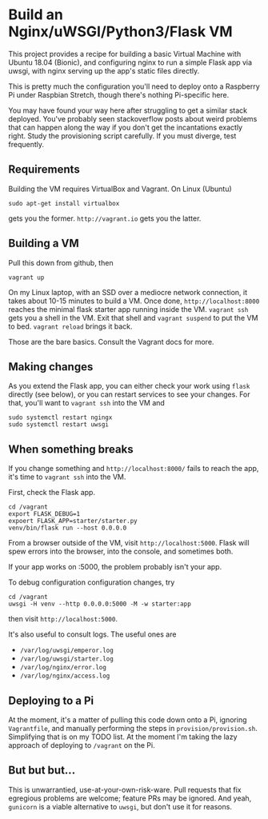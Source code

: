 # Build an Nginx/uWSGI/Python3/Flask VM

This project provides a recipe for building a basic Virtual Machine
with Ubuntu 18.04 (Bionic),
and configuring nginx to run a simple Flask app via uwsgi,
with nginx serving up the app's static files directly.

This is pretty much the configuration you'll need to deploy onto a
Raspberry Pi under Raspbian Stretch, though there's nothing Pi-specific
here.

You may have found your way here after struggling to get a similar stack
deployed. You've probably seen stackoverflow posts about weird problems
that can happen along the way if you don't get the incantations exactly right.
Study the provisioning script carefully. If you must diverge, test frequently.  

## Requirements

Building the VM requires VirtualBox and Vagrant. On Linux (Ubuntu)

    sudo apt-get install virtualbox

gets you the former. `http://vagrant.io` gets you the latter.

## Building a VM

Pull this down from github, then

    vagrant up

On my Linux laptop, with an SSD over a mediocre network connection,
it takes about 10-15 minutes to build a VM.
Once done, `http://localhost:8000` reaches the minimal flask starter
app running inside the VM.
 `vagrant ssh` gets you a shell in the VM.
Exit that shell and `vagrant suspend` to put the VM to bed.
`vagrant reload` brings it back.

 Those are the bare basics. Consult the Vagrant docs for more.

## Making changes

As you extend the Flask app, you can either check your work using `flask`
directly (see below), or you can restart services to see your changes.
For that, you'll want to `vagrant ssh` into the VM
and

    sudo systemctl restart ngingx
    sudo systemctl restart uwsgi


## When something breaks

If you change something and `http://localhost:8000/` fails to reach the app,
it's time to `vagrant ssh` into the VM.

First, check the Flask app.

    cd /vagrant
    export FLASK_DEBUG=1
    expoert FLASK_APP=starter/starter.py
    venv/bin/flask run --host 0.0.0.0

From a browser outside of the VM, visit `http://localhost:5000`.
Flask will spew errors into the browser, into the console, and sometimes both.

If your app works on :5000, the problem probably isn't your app.

To debug configuration configuration changes, try

    cd /vagrant
    uwsgi -H venv --http 0.0.0.0:5000 -M -w starter:app

then visit `http://localhost:5000`.

It's also useful to consult logs. The useful ones are

  * `/var/log/uwsgi/emperor.log`
  * `/var/log/uwsgi/starter.log`
  * `/var/log/nginx/error.log`
  * `/var/log/nginx/access.log`

## Deploying to a Pi

At the moment, it's a matter of pulling this code down onto a Pi,
ignoring `Vagrantfile`,
and manually performing the steps in `provision/provision.sh`.
Simplifying that is on my TODO list.
At the moment I'm taking the lazy approach of deploying to `/vagrant` on the Pi.

## But but but...

This is unwarrantied, use-at-your-own-risk-ware.
Pull requests that fix egregious problems are welcome;
feature PRs may be ignored.
And yeah, `gunicorn` is a viable alternative to `uwsgi`, but don't use it for reasons.

